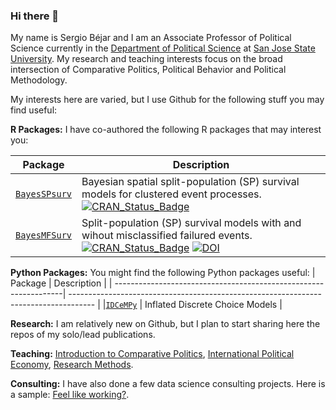 ### Hi there 👋

My name is Sergio Béjar and I am an Associate Professor of Political Science currently in the [Department of Political Science](https://www.sjsu.edu/polisci/) at [San Jose State University](https://sjsu.edu/).  My research and teaching interests focus on the broad intersection of Comparative Politics, Political Behavior and Political Methodology. 

My interests here are varied, but I use Github for the following stuff you may find useful:

**R Packages:** I have co-authored the following R packages that may interest you:

| Package                                                          | Description                                                                          |
| -----------------------------------------------------------------| ------------------------------------------------------------------------------------ |
| [`BayesSPsurv`](https://github.com/Nicolas-Schmidt/BayesSPsurv)  | Bayesian spatial split-population (SP) survival models for clustered event processes. [![CRAN\_Status\_Badge](https://www.r-pkg.org/badges/version/BayesSPsurv)](https://cran.r-project.org/package=BayesSPsurv)|
| [`BayesMFSurv`](https://github.com/Nicolas-Schmidt/BayesMFSurv)  | Split-population (SP) survival models with and wihout misclassified failured events. [![CRAN\_Status\_Badge](https://www.r-pkg.org/badges/version/BayesMFSurv)](https://cran.r-project.org/package=BayesMFSurv) [![DOI](https://joss.theoj.org/papers/10.21105/joss.02164/status.svg)](https://doi.org/10.21105/joss.02164) |

**Python Packages:** You might find the following Python packages useful:
| Package                                                          | Description                                                                          |
| -----------------------------------------------------------------| ------------------------------------------------------------------------------------ |
|[`IDCeMPy`](https://pypi.org/project/idcempy/)                    | Inflated Discrete Choice Models                                                      |

**Research:** I am relatively new on Github, but I plan to start sharing here the repos of my solo/lead publications. 

**Teaching:** [Introduction to Comparative Politics](https://github.com/Sergio-Bejar/POLS2), [International Political Economy](https://github.com/Sergio-Bejar/POLS155), [Research Methods](https://github.com/Sergio-Bejar/POLS100M). 

**Consulting:** I have also done a few data science consulting projects.  Here is a sample: [Feel like working?](http://www.sergiobejar.com/consultingdata-science.html).
